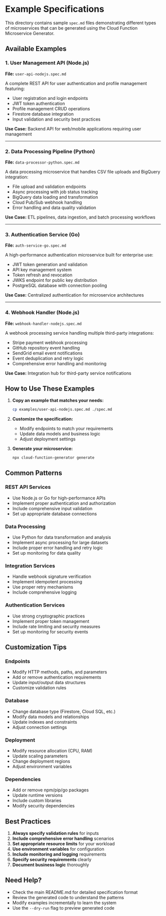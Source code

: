 # Example Specifications

This directory contains sample `spec.md` files demonstrating different types of microservices that can be generated using the Cloud Function Microservice Generator.

## Available Examples

### 1. User Management API (Node.js)
**File:** `user-api-nodejs.spec.md`

A complete REST API for user authentication and profile management featuring:
- User registration and login endpoints
- JWT token authentication
- Profile management CRUD operations
- Firestore database integration
- Input validation and security best practices

**Use Case:** Backend API for web/mobile applications requiring user management

---

### 2. Data Processing Pipeline (Python)
**File:** `data-processor-python.spec.md`

A data processing microservice that handles CSV file uploads and BigQuery integration:
- File upload and validation endpoints
- Async processing with job status tracking
- BigQuery data loading and transformation
- Cloud Pub/Sub webhook handling
- Error handling and data quality validation

**Use Case:** ETL pipelines, data ingestion, and batch processing workflows

---

### 3. Authentication Service (Go)
**File:** `auth-service-go.spec.md`

A high-performance authentication microservice built for enterprise use:
- JWT token generation and validation
- API key management system
- Token refresh and revocation
- JWKS endpoint for public key distribution
- PostgreSQL database with connection pooling

**Use Case:** Centralized authentication for microservice architectures

---

### 4. Webhook Handler (Node.js)
**File:** `webhook-handler-nodejs.spec.md`

A webhook processing service handling multiple third-party integrations:
- Stripe payment webhook processing
- GitHub repository event handling
- SendGrid email event notifications
- Event deduplication and retry logic
- Comprehensive error handling and monitoring

**Use Case:** Integration hub for third-party service notifications

## How to Use These Examples

1. **Copy an example that matches your needs:**
   ```bash
   cp examples/user-api-nodejs.spec.md ./spec.md
   ```

2. **Customize the specification:**
   - Modify endpoints to match your requirements
   - Update data models and business logic
   - Adjust deployment settings

3. **Generate your microservice:**
   ```bash
   npx cloud-function-generator generate
   ```

## Common Patterns

### REST API Services
- Use Node.js or Go for high-performance APIs
- Implement proper authentication and authorization
- Include comprehensive input validation
- Set up appropriate database connections

### Data Processing
- Use Python for data transformation and analysis
- Implement async processing for large datasets
- Include proper error handling and retry logic
- Set up monitoring for data quality

### Integration Services
- Handle webhook signature verification
- Implement idempotent processing
- Use proper retry mechanisms
- Include comprehensive logging

### Authentication Services
- Use strong cryptographic practices
- Implement proper token management
- Include rate limiting and security measures
- Set up monitoring for security events

## Customization Tips

### Endpoints
- Modify HTTP methods, paths, and parameters
- Add or remove authentication requirements
- Update input/output data structures
- Customize validation rules

### Database
- Change database type (Firestore, Cloud SQL, etc.)
- Modify data models and relationships
- Update indexes and constraints
- Adjust connection settings

### Deployment
- Modify resource allocation (CPU, RAM)
- Update scaling parameters
- Change deployment regions
- Adjust environment variables

### Dependencies
- Add or remove npm/pip/go packages
- Update runtime versions
- Include custom libraries
- Modify security dependencies

## Best Practices

1. **Always specify validation rules** for inputs
2. **Include comprehensive error handling** scenarios  
3. **Set appropriate resource limits** for your workload
4. **Use environment variables** for configuration
5. **Include monitoring and logging** requirements
6. **Specify security requirements** clearly
7. **Document business logic** thoroughly

## Need Help?

- Check the main README.md for detailed specification format
- Review the generated code to understand the patterns
- Modify examples incrementally to learn the system
- Use the `--dry-run` flag to preview generated code